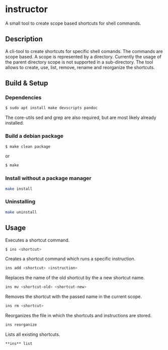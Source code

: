 # instructor
A small tool to create scope based shortcuts for shell commands.

## Description

A cli-tool to create shortcuts for specific shell comands. The commands are scope based. A scope is represented by a directory. Currently the usage of the parent directory scope is not supported in a sub-directory. The tool allows to create, use, list, remove, rename and reorganize the shortcuts.

## Build & Setup

### Dependencies
```bash
$ sudo apt install make devscripts pandoc
```
The core-utils sed and grep are also required, but are most likely already installed. 

### Build a debian package
```bash
$ make clean package
```
or 
```bash
$ make
```

### Install without a package manager
```bash
make install
```

### Uninstalling 
```bash
make uninstall
```

## Usage

Executes a shortcut command.
```bash
$ ins <shortcut>
```

Creates a shortcut command which runs a specific instruction.
```bash
ins add <shortcut> <instruction>
```

Replaces the name of the old shortcut by the a new shortcut name.
```bash
ins mv <shortcut-old> <shortcut-new>
```

Removes the shortcut with the passed name in the current scope.
```bash
ins rm <shortcut>
```

Reorganizes the file in which the shortcuts and instructions are stored.
```bash
ins reorganize
```

Lists all existing shortcuts. 
```bash
**ins** list
```
